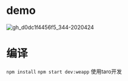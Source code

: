 # demo
![gh_d0dc1f4456f5_344-2020424](http://cdn.puluter.cn/gh_d0dc1f4456f5_344-2020424.jpg)

# 编译
```npm install```
```npm start dev:weapp```
使用taro开发